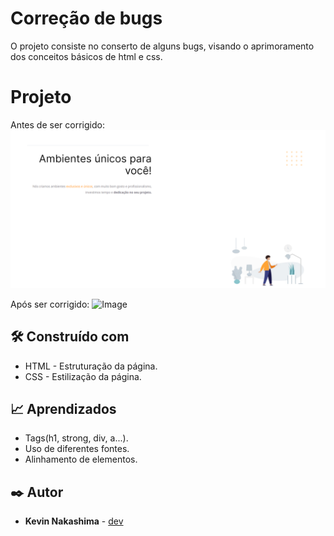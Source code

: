 # Correção de bugs

O projeto consiste no conserto de alguns bugs, visando o aprimoramento dos conceitos básicos de html e css.

# Projeto

Antes de ser corrigido:
![Image](https://github.com/Kryonn/assets/blob/main/image.png)

Após ser corrigido:
![Image]([https://github.com/Kryonn/assets/image2.png](https://github.com/Kryonn/assets/blob/main/image2.png))

## 🛠️ Construído com

* HTML - Estruturação da página.
* CSS - Estilização da página.

## 📈 Aprendizados

* Tags(h1, strong, div, a...).
* Uso de diferentes fontes.
* Alinhamento de elementos.

## ✒️ Autor

* **Kevin Nakashima** - [dev](https://github.com/Kryonn)




